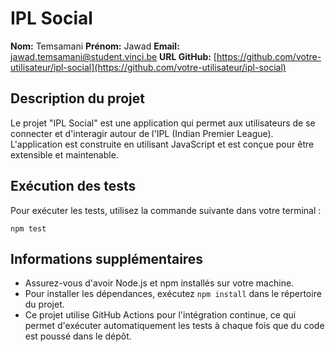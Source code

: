 # IPL Social

**Nom:** Temsamani
**Prénom:** Jawad
**Email:** jawad.temsamani@student.vinci.be
**URL GitHub:** [https://github.com/votre-utilisateur/ipl-social](https://github.com/votre-utilisateur/ipl-social)

## Description du projet
Le projet "IPL Social" est une application qui permet aux utilisateurs de se connecter et d'interagir autour de l'IPL (Indian Premier League). L'application est construite en utilisant JavaScript et est conçue pour être extensible et maintenable.

## Exécution des tests
Pour exécuter les tests, utilisez la commande suivante dans votre terminal :
```
npm test
```

## Informations supplémentaires
- Assurez-vous d'avoir Node.js et npm installés sur votre machine.
- Pour installer les dépendances, exécutez `npm install` dans le répertoire du projet.
- Ce projet utilise GitHub Actions pour l'intégration continue, ce qui permet d'exécuter automatiquement les tests à chaque fois que du code est poussé dans le dépôt.